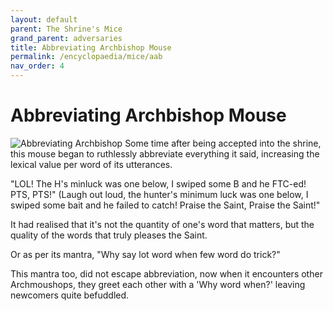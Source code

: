 ```yaml
---
layout: default
parent: The Shrine's Mice
grand_parent: adversaries
title: Abbreviating Archbishop Mouse
permalink: /encyclopaedia/mice/aab
nav_order: 4
---
```


# Abbreviating Archbishop Mouse
<img src="../../assets/abbishop.png" alt="Abbreviating Archbishop">
Some time after being accepted into the shrine, this mouse began to ruthlessly abbreviate everything it said, increasing the lexical value per word of its utterances. 

"LOL!  The H's minluck was one below, I swiped some B and he FTC-ed!  PTS, PTS!" 
(Laugh out loud, the hunter's minimum luck was one below, I swiped some bait and he failed to catch!   Praise the Saint, Praise the Saint!" 

It had realised that it's not the quantity of one's word that matters, but the quality of the words that truly pleases the Saint.

Or as per its mantra, 
"Why say lot word when few word do trick?"

This mantra too, did not escape abbreviation, now when it encounters other Archmoushops, they greet each other with a 'Why word when?' leaving newcomers quite befuddled.